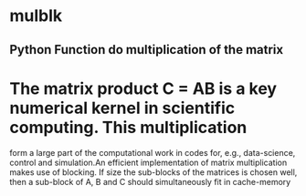 # mulblk
## Python Function do multiplication of the matrix 
# The matrix product C = AB is a key numerical kernel in scientific computing. This multiplication
form a large part of the computational work in codes for, e.g., data-science, control and
simulation.An efficient implementation of matrix multiplication makes use of blocking. If size the sub-blocks of the matrices is chosen well, then
a sub-block of A, B and C should simultaneously fit in cache-memory
